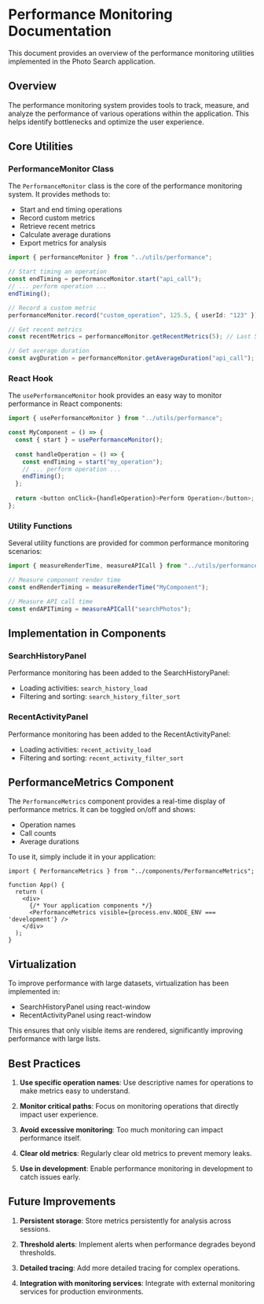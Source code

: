 # Performance Monitoring Documentation

This document provides an overview of the performance monitoring utilities implemented in the Photo Search application.

## Overview

The performance monitoring system provides tools to track, measure, and analyze the performance of various operations within the application. This helps identify bottlenecks and optimize the user experience.

## Core Utilities

### PerformanceMonitor Class

The `PerformanceMonitor` class is the core of the performance monitoring system. It provides methods to:

- Start and end timing operations
- Record custom metrics
- Retrieve recent metrics
- Calculate average durations
- Export metrics for analysis

```typescript
import { performanceMonitor } from "../utils/performance";

// Start timing an operation
const endTiming = performanceMonitor.start("api_call");
// ... perform operation ...
endTiming();

// Record a custom metric
performanceMonitor.record("custom_operation", 125.5, { userId: "123" });

// Get recent metrics
const recentMetrics = performanceMonitor.getRecentMetrics(5); // Last 5 minutes

// Get average duration
const avgDuration = performanceMonitor.getAverageDuration("api_call");
```

### React Hook

The `usePerformanceMonitor` hook provides an easy way to monitor performance in React components:

```typescript
import { usePerformanceMonitor } from "../utils/performance";

const MyComponent = () => {
  const { start } = usePerformanceMonitor();
  
  const handleOperation = () => {
    const endTiming = start("my_operation");
    // ... perform operation ...
    endTiming();
  };
  
  return <button onClick={handleOperation}>Perform Operation</button>;
};
```

### Utility Functions

Several utility functions are provided for common performance monitoring scenarios:

```typescript
import { measureRenderTime, measureAPICall } from "../utils/performance";

// Measure component render time
const endRenderTiming = measureRenderTime("MyComponent");

// Measure API call time
const endAPITiming = measureAPICall("searchPhotos");
```

## Implementation in Components

### SearchHistoryPanel

Performance monitoring has been added to the SearchHistoryPanel:

- Loading activities: `search_history_load`
- Filtering and sorting: `search_history_filter_sort`

### RecentActivityPanel

Performance monitoring has been added to the RecentActivityPanel:

- Loading activities: `recent_activity_load`
- Filtering and sorting: `recent_activity_filter_sort`

## PerformanceMetrics Component

The `PerformanceMetrics` component provides a real-time display of performance metrics. It can be toggled on/off and shows:

- Operation names
- Call counts
- Average durations

To use it, simply include it in your application:

```tsx
import { PerformanceMetrics } from "../components/PerformanceMetrics";

function App() {
  return (
    <div>
      {/* Your application components */}
      <PerformanceMetrics visible={process.env.NODE_ENV === 'development'} />
    </div>
  );
}
```

## Virtualization

To improve performance with large datasets, virtualization has been implemented in:

- SearchHistoryPanel using react-window
- RecentActivityPanel using react-window

This ensures that only visible items are rendered, significantly improving performance with large lists.

## Best Practices

1. **Use specific operation names**: Use descriptive names for operations to make metrics easy to understand.

2. **Monitor critical paths**: Focus on monitoring operations that directly impact user experience.

3. **Avoid excessive monitoring**: Too much monitoring can impact performance itself.

4. **Clear old metrics**: Regularly clear old metrics to prevent memory leaks.

5. **Use in development**: Enable performance monitoring in development to catch issues early.

## Future Improvements

1. **Persistent storage**: Store metrics persistently for analysis across sessions.

2. **Threshold alerts**: Implement alerts when performance degrades beyond thresholds.

3. **Detailed tracing**: Add more detailed tracing for complex operations.

4. **Integration with monitoring services**: Integrate with external monitoring services for production environments.